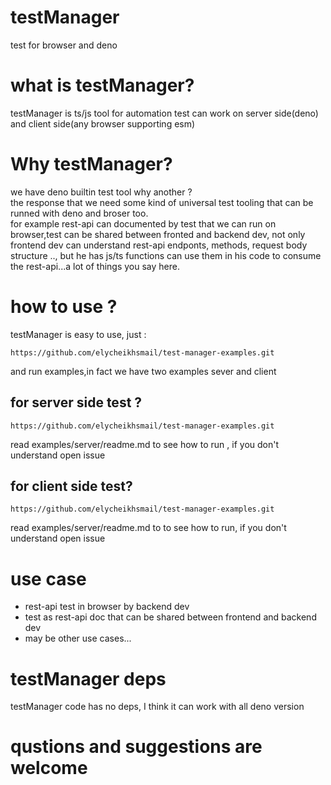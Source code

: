 # testManager
test for browser and deno
# what is testManager?
testManager is ts/js tool for automation test can work on server side(deno) and client side(any browser supporting esm)
# Why testManager?
we have deno builtin test tool why another ? <br> 
the response that we need some kind of universal test tooling that can be runned with deno and broser too.<br>
for example rest-api can documented by test that we can run on browser,test can be shared between fronted and backend dev, not only frontend dev can understand rest-api endponts, methods, request body structure .., but he has js/ts functions can use them in his code to consume the rest-api...a lot of things you say here.
# how to use ?
testManager is easy to use, just :
 ```
 https://github.com/elycheikhsmail/test-manager-examples.git
 ```
and run examples,in fact we have two examples sever and client
## for server side test ?
 ```
 https://github.com/elycheikhsmail/test-manager-examples.git
 ```
 read examples/server/readme.md to  see how to run , if you don't understand open issue
## for client side test? 
 ```
 https://github.com/elycheikhsmail/test-manager-examples.git
 ```
 read examples/server/readme.md to to  see how to run, if you don't understand open issue
# use case
- rest-api test in browser by backend dev
- test as rest-api doc that can be shared between frontend and backend dev
- may be other use cases...
# testManager deps
testManager code has no deps, I think it  can work with all deno version
# qustions and suggestions are welcome
